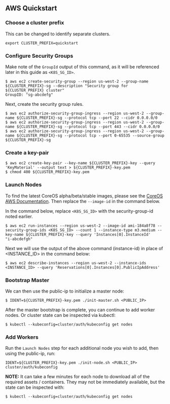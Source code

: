 ## AWS Quickstart

### Choose a cluster prefix

This can be changed to identify separate clusters.

```
export CLUSTER_PREFIX=quickstart
```

### Configure Security Groups

Make note of the `GroupId` output of this command, as it will be referenced later in this guide as `<K8S_SG_ID>`.

```
$ aws ec2 create-security-group --region us-west-2 --group-name ${CLUSTER_PREFIX}-sg --description "Security group for ${CLUSTER_PREFIX} cluster"
GroupID: "sg-abcdefg"
```

Next, create the security group rules.

```
$ aws ec2 authorize-security-group-ingress --region us-west-2 --group-name ${CLUSTER_PREFIX}-sg --protocol tcp --port 22 --cidr 0.0.0.0/0
$ aws ec2 authorize-security-group-ingress --region us-west-2 --group-name ${CLUSTER_PREFIX}-sg --protocol tcp --port 443 --cidr 0.0.0.0/0
$ aws ec2 authorize-security-group-ingress --region us-west-2 --group-name ${CLUSTER_PREFIX}-sg --protocol tcp --port 0-65535 --source-group ${CLUSTER_PREFIX}-sg
```

### Create a key-pair

```
$ aws ec2 create-key-pair --key-name ${CLUSTER_PREFIX}-key --query 'KeyMaterial' --output text > ${CLUSTER_PREFIX}-key.pem
$ chmod 400 ${CLUSTER_PREFIX}-key.pem
```

### Launch Nodes

To find the latest CoreOS alpha/beta/stable images, please see the [CoreOS AWS Documentation](https://coreos.com/os/docs/latest/booting-on-ec2.html). Then replace the `--image-id` in the command below.

In the command below, replace `<K8S_SG_ID>` with the security-group-id noted earlier.

```
$ aws ec2 run-instances --region us-west-2 --image-id ami-184a8f78 --security-group-ids <K8S_SG_ID> --count 1 --instance-type m3.medium --key-name ${CLUSTER_PREFIX}-key --query 'Instances[0].InstanceId'
"i-abcdefgh"
```

Next we will use the output of the above command (instance-id) in place of <INSTANCE_ID> in the command below:

```
$ aws ec2 describe-instances --region us-west-2 --instance-ids <INSTANCE_ID> --query 'Reservations[0].Instances[0].PublicIpAddress'
```

### Bootstrap Master

We can then use the public-ip to initialize a master node:

```
$ IDENT=${CLUSTER_PREFIX}-key.pem ./init-master.sh <PUBLIC_IP>
```

After the master bootstrap is complete, you can continue to add worker nodes. Or cluster state can be inspected via kubectl:

```
$ kubectl --kubeconfig=cluster/auth/kubeconfig get nodes
```

### Add Workers

Run the `Launch Nodes` step for each additional node you wish to add, then using the public-ip, run:

```
IDENT=${CLUSTER_PREFIX}-key.pem ./init-node.sh <PUBLIC_IP> cluster/auth/kubeconfig
```

**NOTE:** It can take a few minutes for each node to download all of the required assets / containers.
 They may not be immediately available, but the state can be inspected with:

```
$ kubectl --kubeconfig=cluster/auth/kubeconfig get nodes
```
